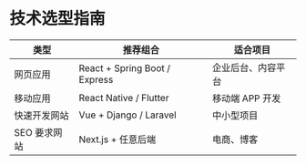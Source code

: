 # 技术选型指南

| 类型         | 推荐组合                      | 适合项目           |
| ------------ | ----------------------------- | ------------------ |
| 网页应用     | React + Spring Boot / Express | 企业后台、内容平台 |
| 移动应用     | React Native / Flutter        | 移动端 APP 开发    |
| 快速开发网站 | Vue + Django / Laravel        | 中小型项目         |
| SEO 要求网站 | Next.js + 任意后端            | 电商、博客         |
